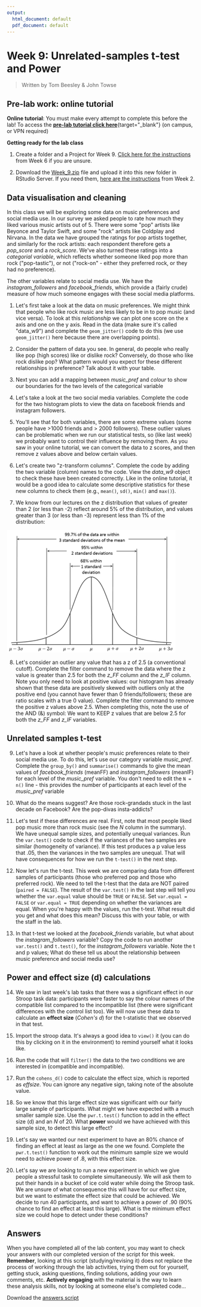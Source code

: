 ```yaml
---
output:
  html_document: default
  pdf_document: default
---
```





# Week 9: Unrelated-samples t-test and Power

> Written by Tom Beesley & John Towse

## Pre-lab work: online tutorial

**Online tutorial**: You must make every attempt to complete this before the lab! To access the [**pre-lab tutorial click here**](https://ma-rconnect.lancs.ac.uk/Week_9_LabPrep){target="_blank"} (on campus, or VPN required)

**Getting ready for the lab class** 

1. Create a folder and a Project for Week 9. [Click here for the instructions](#creating_project) from Week 6 if you are unsure.

2. Download the [Week_9.zip](files/Week_9/Week_9.zip) file and upload it into this new folder in RStudio Server. If you need them, [here are the instructions](#uploading_zip) from Week 2.

## Data visualisation and cleaning

In this class we will be exploring some data on music preferences and social media use. In our survey we asked people to rate how much they liked various music artists out of 5. There were some "pop" artists like Beyonce and Taylor Swift, and some "rock" artists like Coldplay and Nirvana. In the data we have grouped the ratings for pop artists together, and similarly for the rock artists: each respondent therefore gets a *pop_score* and a *rock_score*. We've also turned these ratings into a *categorial variable*, which reflects whether someone liked pop more than rock ("pop-tastic"), or not ("rock-on" - either they preferred rock, or they had no preference).

The other variables relate to social media use. We have the *instagram_followers*  and *facebook_friends*, which provide a (fairly crude) measure of how much someone engages with these social media platforms. 

1. Let's first take a look at the data on music preferences. We might think that people who like rock music are less likely to be in to pop music (and vice versa). To look at this *relationship* we can plot one score on the x axis and one on the y axis. Read in the data (make sure it's called "data_w9") and complete the `geom_jitter()` code to do this (we use `geom_jitter()` here because there are overlapping points). 

2. Consider the pattern of data you see. In general, do people who really like pop (high scores) like or dislike rock? Conversely, do those who like rock dislike pop? What pattern would you expect for these different relationships in preference? Talk about it with your table.

3. Next you can add a mapping between *music_pref* and *colour* to show our boundaries for the two levels of the categorical variable

4. Let's take a look at the two social media variables. Complete the code for the two histogram plots to view the data on facebook friends and instagram followers.

5. You'll see that for both variables, there are some extreme values (some people have >1000 friends and > 2000 followers). These outlier values can be problematic when we run our statistical tests, so (like last week) we probably want to control their influence by removing them. As you saw in your online tutorial, we can convert the data to z scores, and then remove z values above and below certain values.

6. Let's create two "z-transform columns". Complete the code by adding the two variable (column) names to the code. View the *data_w9* object to check these have been created correctly. Like in the online tutorial, it would be a good idea to calculate some descriptive statistics for these new columns to check them (e.g., `mean()`, `sd()`, `min()` and `max()`).

7. We know from our lectures on the z distribution that values of greater than 2 (or less than -2) reflect around 5% of the distribution, and values greater than 3 (or less than -3) represent less than 1% of the distribution:

![](files/Week_9/z_score_figure.png)

8. Let's consider an outlier any value that has a z of 2.5 (a conventional cutoff). Complete the filter command to remove the data where the z value is greater than 2.5 for both the *z_FF* column and the *z_IF* column. Note you only need to look at positive values: our histogram has already shown that these data are positively skewed with outliers only at the positive end (you cannot have fewer than 0 friends/followers; these are ratio scales with a true 0 value). Complete the filter command to remove the positive z values above 2.5. When completing this, note the use of the AND (&) symbol: We want to KEEP z values that are below 2.5 for both the *z_FF* and *z_IF* variables. 

## Unrelated samples t-test

9.  Let's have a look at whether people's music preferences relate to their social media use. To do this, let's use our category variable *music_pref*. Complete the `group_by()` and `summarise()` commands to give the mean values of *facebook_friends* (meanFF) and *instagram_followers* (meanIF) for each level of the *music_pref* variable.  You don't need to edit the `N = n()` line - this provides the number of participants at each level of the *music_pref* variable

10. What do the means suggest? Are those rock-grandads stuck in the last decade on Facebook? Are the pop-divas insta-addicts? 

11. Let's test if these differences are real. First, note that most people liked pop music more than rock music (see the *N* column in the summary). We have unequal sample sizes, and potentially unequal variances. Run the `var.test()` code to check if the variances of the two samples are similar (homogeneity of variance). If this test produces a p value less that .05, then the variances in the two samples are unequal. That will have consequences for how we run the `t-test()` in the next step. 

12. Now let's run the t-test. This week we are comparing data from different samples of participants (those who preferred pop and those who preferred rock). We need to tell the t-test that the data are NOT paired (`paired = FALSE`). The result of the `var.test()` in the last step will tell you whether the `var.equal` value should be `TRUE` or `FALSE`.  Set `var.equal = FALSE` or `var.equal = TRUE` depending on whether the variances are equal. When you're happy with the values, run the t-test. What result did you get and what does this mean? Discuss this with your table, or with the staff in the lab.

13. In that t-test we looked at the *facebook_friends* variable, but what about the *instagram_followers* variable? Copy the code to run another `var.test()` and `t.test()`, for the *instagram_followers* variable. Note the t and p values; What do these tell us about the relationship between music preference and social media use?

## Power and effect size (d) calculations

14. We saw in last week's lab tasks that there was a significant effect in our Stroop task data: participants were faster to say the colour names of the compatible list compared to the incompatible list (there were significant differences with the control list too). We will now use these data to calculate an **effect size** (*Cohen's d*) for the t-statistic that we observed in that test. 

15. Import the stroop data. It's always a good idea to `view()` it (you can do this by clicking on it in the environment) to remind yourself what it looks like. 

16. Run the code that will `filter()` the data to the two conditions we are interested in (compatible and incompatible).

17. Run the `cohens_d()` code to calculate the effect size, which is reported as *effsize*. You can ignore any negative sign, taking note of the absolute value. 

18. So we know that this large effect size was significant with our fairly large sample of participants. What might we have expected with a much smaller sample size. Use the `pwr.t.test()` function to add in the effect size (d) and an *N* of 20. What **power** would we have achieved with this sample size, to detect this large effect?

19. Let's say we wanted our next experiment to have an 80% chance of finding an effect at least as large as the one we found. Complete the `pwr.t.test()` function to work out the minimum sample size we would need to achieve power of .8, with this effect size.

20. Let's say we are looking to run a new experiment in which we give people a stressful task to complete simultaneously. We will ask them to put their hands in a bucket of ice cold water while doing the Stroop task. We are unsure of what consequence this will have for our effect size, but we want to estimate the effect size that could be achieved. We decide to run 40 participants, and want to achieve a power of .90 (90% chance to find an effect at least this large). What is the minimum effect size we could hope to detect under these conditions?

## Answers

When you have completed all of the lab content, you may want to check your answers with our completed version of the script for this week. **Remember**, looking at this script (studying/revising it) does not replace the process of working through the lab activities, trying them out for yourself, getting stuck, asking questions, finding solutions, adding your own comments, etc. **Actively engaging** with the material is the way to learn these analysis skills, not by looking at someone else's completed code...

Download the [answers script](files/Week_9/Week_9_script_answers.R) 










